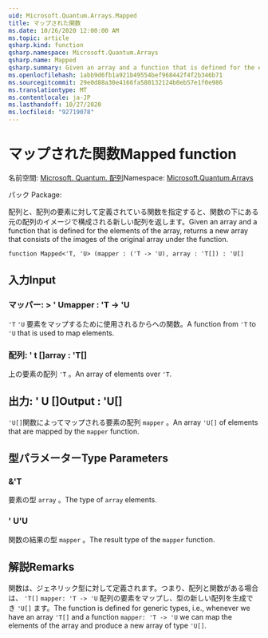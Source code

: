 ```yaml
---
uid: Microsoft.Quantum.Arrays.Mapped
title: マップされた関数
ms.date: 10/26/2020 12:00:00 AM
ms.topic: article
qsharp.kind: function
qsharp.namespace: Microsoft.Quantum.Arrays
qsharp.name: Mapped
qsharp.summary: Given an array and a function that is defined for the elements of the array, returns a new array that consists of the images of the original array under the function.
ms.openlocfilehash: 1abb9d6fb1a921b49554bef968442f4f2b346b71
ms.sourcegitcommit: 29e0d88a30e4166fa580132124b0eb57e1f0e986
ms.translationtype: MT
ms.contentlocale: ja-JP
ms.lasthandoff: 10/27/2020
ms.locfileid: "92719078"
---
```

# <a name="mapped-function"></a><span data-ttu-id="63aa6-102">マップされた関数</span><span class="sxs-lookup"><span data-stu-id="63aa6-102">Mapped function</span></span>

<span data-ttu-id="63aa6-103">名前空間: [Microsoft. Quantum. 配列](xref:Microsoft.Quantum.Arrays)</span><span class="sxs-lookup"><span data-stu-id="63aa6-103">Namespace: [Microsoft.Quantum.Arrays](xref:Microsoft.Quantum.Arrays)</span></span>

<span data-ttu-id="63aa6-104">パック [](https://nuget.org/packages/)</span><span class="sxs-lookup"><span data-stu-id="63aa6-104">Package: [](https://nuget.org/packages/)</span></span>


<span data-ttu-id="63aa6-105">配列と、配列の要素に対して定義されている関数を指定すると、関数の下にある元の配列のイメージで構成される新しい配列を返します。</span><span class="sxs-lookup"><span data-stu-id="63aa6-105">Given an array and a function that is defined for the elements of the array, returns a new array that consists of the images of the original array under the function.</span></span>

```qsharp
function Mapped<'T, 'U> (mapper : ('T -> 'U), array : 'T[]) : 'U[]
```


## <a name="input"></a><span data-ttu-id="63aa6-106">入力</span><span class="sxs-lookup"><span data-stu-id="63aa6-106">Input</span></span>

### <a name="mapper--t---u"></a><span data-ttu-id="63aa6-107">マッパー: > ' U</span><span class="sxs-lookup"><span data-stu-id="63aa6-107">mapper : 'T -> 'U</span></span>

<span data-ttu-id="63aa6-108">`'T` `'U` 要素をマップするために使用されるからへの関数。</span><span class="sxs-lookup"><span data-stu-id="63aa6-108">A function from `'T` to `'U` that is used to map elements.</span></span>


### <a name="array--t"></a><span data-ttu-id="63aa6-109">配列: ' t []</span><span class="sxs-lookup"><span data-stu-id="63aa6-109">array : 'T[]</span></span>

<span data-ttu-id="63aa6-110">上の要素の配列 `'T` 。</span><span class="sxs-lookup"><span data-stu-id="63aa6-110">An array of elements over `'T`.</span></span>



## <a name="output--u"></a><span data-ttu-id="63aa6-111">出力: ' U []</span><span class="sxs-lookup"><span data-stu-id="63aa6-111">Output : 'U[]</span></span>

<span data-ttu-id="63aa6-112">`'U[]`関数によってマップされる要素の配列 `mapper` 。</span><span class="sxs-lookup"><span data-stu-id="63aa6-112">An array `'U[]` of elements that are mapped by the `mapper` function.</span></span>

## <a name="type-parameters"></a><span data-ttu-id="63aa6-113">型パラメーター</span><span class="sxs-lookup"><span data-stu-id="63aa6-113">Type Parameters</span></span>

### <a name="t"></a><span data-ttu-id="63aa6-114">&</span><span class="sxs-lookup"><span data-stu-id="63aa6-114">'T</span></span>

<span data-ttu-id="63aa6-115">要素の型 `array` 。</span><span class="sxs-lookup"><span data-stu-id="63aa6-115">The type of `array` elements.</span></span>
### <a name="u"></a><span data-ttu-id="63aa6-116">' U</span><span class="sxs-lookup"><span data-stu-id="63aa6-116">'U</span></span>

<span data-ttu-id="63aa6-117">関数の結果の型 `mapper` 。</span><span class="sxs-lookup"><span data-stu-id="63aa6-117">The result type of the `mapper` function.</span></span>

## <a name="remarks"></a><span data-ttu-id="63aa6-118">解説</span><span class="sxs-lookup"><span data-stu-id="63aa6-118">Remarks</span></span>

<span data-ttu-id="63aa6-119">関数は、ジェネリック型に対して定義されます。つまり、配列と関数がある場合は、 `'T[]` `mapper: 'T -> 'U` 配列の要素をマップし、型の新しい配列を生成でき `'U[]` ます。</span><span class="sxs-lookup"><span data-stu-id="63aa6-119">The function is defined for generic types, i.e., whenever we have an array `'T[]` and a function `mapper: 'T -> 'U` we can map the elements of the array and produce a new array of type `'U[]`.</span></span>